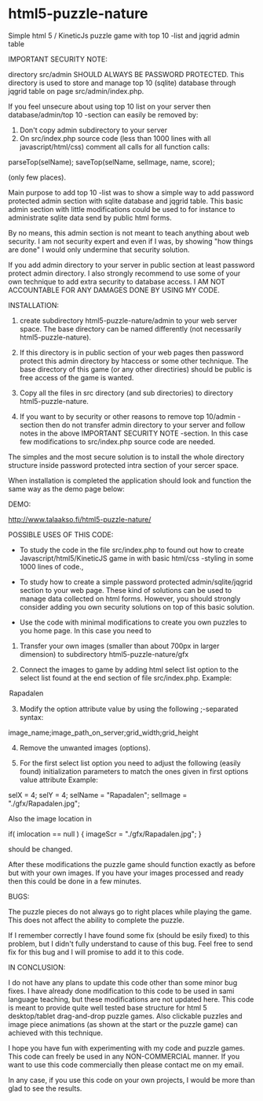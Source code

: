 html5-puzzle-nature
===================

Simple html 5 / KineticJs puzzle game with top 10 -list and jqgrid admin table

IMPORTANT SECURITY NOTE:

directory src/admin SHOULD ALWAYS BE PASSWORD PROTECTED. This directory is used to store and
manage top 10 (sqlite) database through jqgrid table on page src/admin/index.php.

If you feel unsecure about using top 10 list on your server then database/admin/top 10 -section
can easily be removed by:

1) Don't copy admin subdirectory to your server
2) On src/index.php source code (less than 1000 lines with all javascript/html/css) comment all
calls for all function calls: 

parseTop(selName);
saveTop(selName, selImage, name, score);

(only few places).

Main purpose to add top 10 -list was to show a simple way to add password protected admin 
section with sqlite database and jqgrid table. This basic admin section with little modifications
could be used to for instance to administrate sqlite data send by public html forms.

By no means, this admin section is not meant to teach anything about web security. 
I am not security expert and even if I was, by showing "how things are done" 
I would only undermine that security solution. 

If you add admin directory to your server in public section at least password protect admin directory.
I also strongly recommend to use some of your own technique to add extra security to database access.
I AM NOT ACCOUNTABLE FOR ANY DAMAGES DONE BY USING MY CODE.

INSTALLATION:

1) create subdirectory html5-puzzle-nature/admin to your web server space.
The base directory can be named differently (not necessarily html5-puzzle-nature).

2) If this directory is in public section of your web pages then password protect
this admin directory by htaccess or some other technique. The base directory of this
game (or any other directiries) should be public is free access of the game is wanted.

3) Copy all the files in src directory (and sub directories) to directory html5-puzzle-nature.

4) If you want to by security or other reasons to remove top 10/admin -section then do not
transfer admin directory to your server and follow notes in the above IMPORTANT SECURITY NOTE
-section. In this case few modifications to src/index.php source code are needed.

The simples and the most secure solution is to install the whole directory structure inside
password protected intra section of your sercer space.

When installation is completed the application should look and function the same way
as the demo page below:

DEMO:

http://www.talaakso.fi/html5-puzzle-nature/

POSSIBLE USES OF THIS CODE:

- To study the code in the file src/index.php to found out how to create 
Javascript/html5/KineticJS game in with basic html/css -styling in some
1000 lines of code.,

- To study how to create a simple password protected admin/sqlite/jqgrid section to 
your web page. These kind of solutions can be used to manage data collected on 
html forms. However, you should strongly consider adding you own security solutions
on top of this basic solution.

- Use the code with minimal modifications to create you own puzzles to you home
page. In this case you need to

1) Transfer your own images (smaller than about 700px in larger dimension) to subdirectory
html5-puzzle-nature/gfx

2) Connect the images to game by adding html select list option to the select list
found at the end section of file src/index.php.
Example:

<option value='Rapadalen;./gfx/Rapadalen.jpg;4;4'>Rapadalen</option>

3) Modify the option attribute value by using the following ;-separated syntax:

image_name;image_path_on_server;grid_width;grid_height

4) Remove the unwanted images (options).

5) For the first select list option you need to adjust the following (easily found)
initialization parameters to match the ones given in first options value attribute
Example:

selX     = 4;
selY     = 4;
selName  = "Rapadalen";
selImage = "./gfx/Rapadalen.jpg";

Also the image location in 

if( imlocation == null ) {
	imageScr = "./gfx/Rapadalen.jpg";
}

should be changed.

After these modifications the puzzle game should function exactly as before but with
your own images. If you have your images processed and ready then this could be
done in a few minutes.

BUGS:

The puzzle pieces do not always go to right places while playing the game.
This does not affect the ability to complete the puzzle.

If I remember correctly I have found some fix (should be esily fixed) to this
problem, but I didn't fully understand to cause of this bug.
Feel free to send fix for this bug and I will promise to add it to this code.

IN CONCLUSION:

I do not have any plans to update this code other than some minor bug fixes.
I have already done modification to this code to be used in sami language teaching,
but these modifications are not updated here. This code is meant to provide
quite well tested base structure for html 5 desktop/tablet drag-and-drop puzzle
games. Also clickable puzzles and image piece animations (as shown at the 
start or the puzzle game) can achieved with this technique.

I hope you have fun with experimenting with my code and puzzle games.
This code can freely be used in any NON-COMMERCIAL manner.
If you want to use this code commercially then please contact me on my email.

In any case, if you use this code on your own projects, I would be more than glad
to see the results. 






































